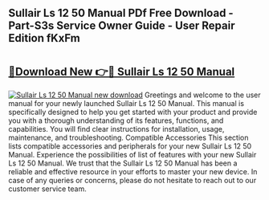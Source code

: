 ## Sullair Ls 12 50 Manual PDf Free Download - Part-S3s Service Owner Guide - User Repair Edition fKxFm

# <h2><a href="http://bc53628.oget.top/?id=Sullair+Ls+12+50+Manual">🔗Download New 👉🔴 Sullair Ls 12 50 Manual</a></h2>

[![Sullair Ls 12 50 Manual new download](https://i.imgur.com/5g1atiW.png)](http://bc53628.oget.top/?id=Sullair+Ls+12+50+Manual)
Greetings and welcome to the user manual for your newly launched Sullair Ls 12 50 Manual. This manual is specifically designed to help you get started with your product and provide you with a thorough understanding of its features, functions, and capabilities. You will find clear instructions for installation, usage, maintenance, and troubleshooting. Compatible Accessories This section lists compatible accessories and peripherals for your new Sullair Ls 12 50 Manual. Experience the possibilities of list of features with your new Sullair Ls 12 50 Manual. We trust that the Sullair Ls 12 50 Manual has been a reliable and effective resource in your efforts to master your new device. In case of any queries or concerns, please do not hesitate to reach out to our customer service team.
